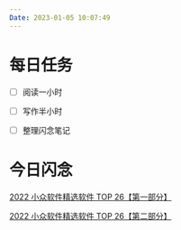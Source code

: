 ```yaml
---
Date: 2023-01-05 10:07:49
---
```


# 每日任务
- [ ] 阅读一小时
- [ ] 写作半小时
- [ ] 整理闪念笔记


# 今日闪念

[2022 小众软件精选软件 TOP 26【第一部分】](https://www.appinn.com/appinn-2022-top-26-list-1/)


[2022 小众软件精选软件 TOP 26【第二部分】](https://www.appinn.com/appinn-2022-top-26-list-2/)



